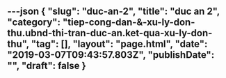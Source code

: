 ---json
{
    "slug": "duc-an-2",
    "title": "duc an 2",
    "category": "tiep-cong-dan-&-xu-ly-don-thu.ubnd-thi-tran-duc-an.ket-qua-xu-ly-don-thu",
    "tag": [],
    "layout": "page.html",
    "date": "2019-03-07T09:43:57.803Z",
    "publishDate": "",
    "draft": false
}
---
